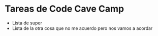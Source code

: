 # Tareas de Code Cave Camp

* Lista de super
* Lista de la otra cosa que no me acuerdo pero nos vamos a acordar
